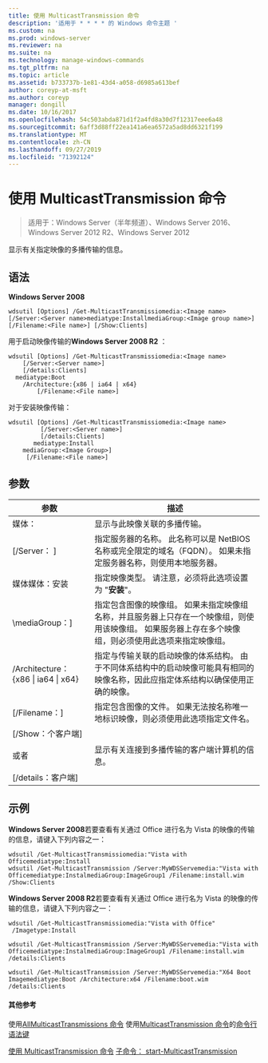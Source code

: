 ```yaml
---
title: 使用 MulticastTransmission 命令
description: '适用于 * * * * 的 Windows 命令主题 '
ms.custom: na
ms.prod: windows-server
ms.reviewer: na
ms.suite: na
ms.technology: manage-windows-commands
ms.tgt_pltfrm: na
ms.topic: article
ms.assetid: b733737b-1e81-43d4-a058-d6985a613bef
author: coreyp-at-msft
ms.author: coreyp
manager: dongill
ms.date: 10/16/2017
ms.openlocfilehash: 54c503abda871d1f2a4fd8a30d7f12317eee6a48
ms.sourcegitcommit: 6aff3d88ff22ea141a6ea6572a5ad8dd6321f199
ms.translationtype: MT
ms.contentlocale: zh-CN
ms.lasthandoff: 09/27/2019
ms.locfileid: "71392124"
---
```

# <a name="using-the-get-multicasttransmission-command"></a>使用 MulticastTransmission 命令

>适用于：Windows Server（半年频道）、Windows Server 2016、Windows Server 2012 R2、Windows Server 2012

显示有关指定映像的多播传输的信息。
## <a name="syntax"></a>语法
**Windows Server 2008**
```
wdsutil [Options] /Get-MulticastTransmissiomedia:<Image name> [/Server:<Server name>mediatype:InstallmediaGroup:<Image group name>] 
[/Filename:<File name>] [/Show:Clients]
```
用于启动映像传输的**Windows Server 2008 R2** ：
```
wdsutil [Options] /Get-MulticastTransmissiomedia:<Image name>
    [/Server:<Server name>]
    [/details:Clients]
  mediatype:Boot
    /Architecture:{x86 | ia64 | x64}
        [/Filename:<File name>]
```
对于安装映像传输：
```
wdsutil [Options] /Get-MulticastTransmissiomedia:<Image name>
         [/Server:<Server name>]
         [/details:Clients]
       mediatype:Install
    mediaGroup:<Image Group>]
     [/Filename:<File name>]
```
## <a name="parameters"></a>参数
|参数|描述|
|-------|--------|
媒体：<Image name>|显示与此映像关联的多播传输。|
|[/Server： <Server name>]|指定服务器的名称。 此名称可以是 NetBIOS 名称或完全限定的域名（FQDN）。 如果未指定服务器名称，则使用本地服务器。|
媒体媒体：安装|指定映像类型。 请注意，必须将此选项设置为 "**安装**"。|
|\mediaGroup：<Image group name>]|指定包含图像的映像组。 如果未指定映像组名称，并且服务器上只存在一个映像组，则使用该映像组。 如果服务器上存在多个映像组，则必须使用此选项来指定映像组。|
|/Architecture： {x86 &#124; ia64 &#124; x64}|指定与传输关联的启动映像的体系结构。 由于不同体系结构中的启动映像可能具有相同的映像名称，因此应指定体系结构以确保使用正确的映像。|
|[/Filename：<File name>]|指定包含图像的文件。 如果无法按名称唯一地标识映像，则必须使用此选项指定文件名。|
|[/Show：个客户端]<br /><br />或者<br /><br />[/details：客户端]|显示有关连接到多播传输的客户端计算机的信息。|
## <a name="BKMK_examples"></a>示例
**Windows Server 2008**若要查看有关通过 Office 进行名为 Vista 的映像的传输的信息，请键入下列内容之一：
```
wdsutil /Get-MulticastTransmissiomedia:"Vista with Officemediatype:Install
wdsutil /Get-MulticastTransmission /Server:MyWDSServemedia:"Vista with Officemediatype:InstalmediaGroup:ImageGroup1 /Filename:install.wim /Show:Clients
```
**Windows Server 2008 R2**若要查看有关通过 Office 进行名为 Vista 的映像的传输的信息，请键入下列内容之一：
```
wdsutil /Get-MulticastTransmissiomedia:"Vista with Office"
 /Imagetype:Install
```
```
wdsutil /Get-MulticastTransmission /Server:MyWDSServemedia:"Vista with Officemediatype:InstalmediaGroup:ImageGroup1 /Filename:install.wim /details:Clients
```
```
wdsutil /Get-MulticastTransmission /Server:MyWDSServemedia:"X64 Boot Imagemediatype:Boot /Architecture:x64 /Filename:boot.wim /details:Clients
```
#### <a name="additional-references"></a>其他参考
使用[AllMulticastTransmissions 命令](using-the-get-allmulticasttransmissions-command.md)
使用[MulticastTransmission 命令](using-the-new-multicasttransmission-command.md)的[命令行语法键](command-line-syntax-key.md)

[使用 MulticastTransmission 命令](using-the-remove-multicasttransmission-command.md)
[子命令： start-MulticastTransmission](subcommand-start-multicasttransmission.md)
